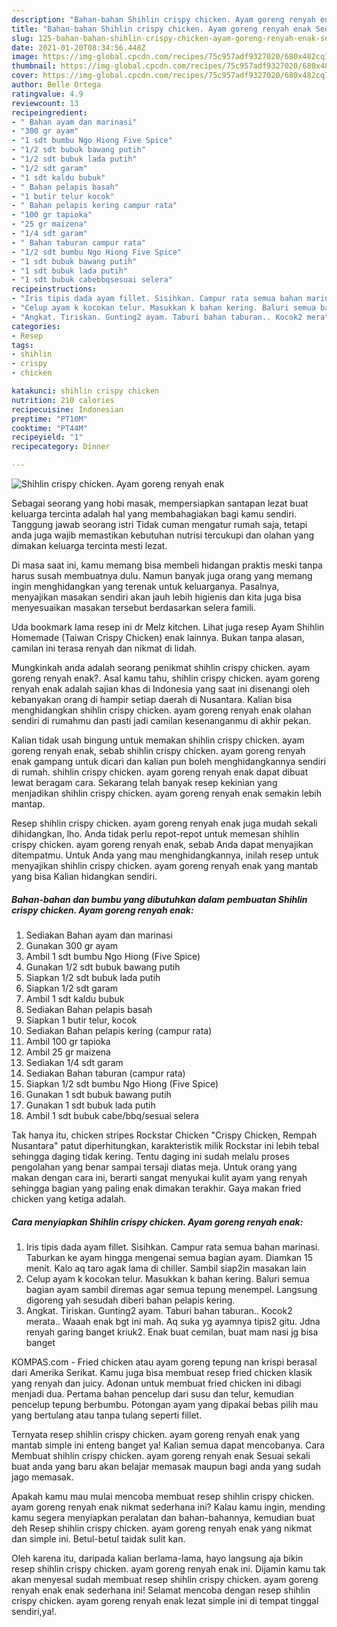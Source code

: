 ```yaml
---
description: "Bahan-bahan Shihlin crispy chicken. Ayam goreng renyah enak Sederhana Untuk Jualan"
title: "Bahan-bahan Shihlin crispy chicken. Ayam goreng renyah enak Sederhana Untuk Jualan"
slug: 125-bahan-bahan-shihlin-crispy-chicken-ayam-goreng-renyah-enak-sederhana-untuk-jualan
date: 2021-01-20T08:34:56.448Z
image: https://img-global.cpcdn.com/recipes/75c957adf9327020/680x482cq70/shihlin-crispy-chicken-ayam-goreng-renyah-enak-foto-resep-utama.jpg
thumbnail: https://img-global.cpcdn.com/recipes/75c957adf9327020/680x482cq70/shihlin-crispy-chicken-ayam-goreng-renyah-enak-foto-resep-utama.jpg
cover: https://img-global.cpcdn.com/recipes/75c957adf9327020/680x482cq70/shihlin-crispy-chicken-ayam-goreng-renyah-enak-foto-resep-utama.jpg
author: Belle Ortega
ratingvalue: 4.9
reviewcount: 13
recipeingredient:
- " Bahan ayam dan marinasi"
- "300 gr ayam"
- "1 sdt bumbu Ngo Hiong Five Spice"
- "1/2 sdt bubuk bawang putih"
- "1/2 sdt bubuk lada putih"
- "1/2 sdt garam"
- "1 sdt kaldu bubuk"
- " Bahan pelapis basah"
- "1 butir telur kocok"
- " Bahan pelapis kering campur rata"
- "100 gr tapioka"
- "25 gr maizena"
- "1/4 sdt garam"
- " Bahan taburan campur rata"
- "1/2 sdt bumbu Ngo Hiong Five Spice"
- "1 sdt bubuk bawang putih"
- "1 sdt bubuk lada putih"
- "1 sdt bubuk cabebbqsesuai selera"
recipeinstructions:
- "Iris tipis dada ayam fillet. Sisihkan. Campur rata semua bahan marinasi. Taburkan ke ayam hingga mengenai semua bagian ayam. Diamkan 15 menit. Kalo aq taro agak lama di chiller. Sambil siap2in masakan lain"
- "Celup ayam k kocokan telur. Masukkan k bahan kering. Baluri semua bagian ayam sambil diremas agar semua tepung menempel. Langsung digoreng yah sesudah diberi bahan pelapis kering."
- "Angkat. Tiriskan. Gunting2 ayam. Taburi bahan taburan.. Kocok2 merata.. Waaah enak bgt ini mah. Aq suka yg ayamnya tipis2 gitu. Jdna renyah garing banget kriuk2. Enak buat cemilan, buat mam nasi jg bisa banget"
categories:
- Resep
tags:
- shihlin
- crispy
- chicken

katakunci: shihlin crispy chicken 
nutrition: 210 calories
recipecuisine: Indonesian
preptime: "PT10M"
cooktime: "PT44M"
recipeyield: "1"
recipecategory: Dinner

---
```



![Shihlin crispy chicken. Ayam goreng renyah enak](https://img-global.cpcdn.com/recipes/75c957adf9327020/680x482cq70/shihlin-crispy-chicken-ayam-goreng-renyah-enak-foto-resep-utama.jpg)

Sebagai seorang yang hobi masak, mempersiapkan santapan lezat buat keluarga tercinta adalah hal yang membahagiakan bagi kamu sendiri. Tanggung jawab seorang istri Tidak cuman mengatur rumah saja, tetapi anda juga wajib memastikan kebutuhan nutrisi tercukupi dan olahan yang dimakan keluarga tercinta mesti lezat.

Di masa  saat ini, kamu memang bisa membeli hidangan praktis meski tanpa harus susah membuatnya dulu. Namun banyak juga orang yang memang ingin menghidangkan yang terenak untuk keluarganya. Pasalnya, menyajikan masakan sendiri akan jauh lebih higienis dan kita juga bisa menyesuaikan masakan tersebut berdasarkan selera famili. 

Uda bookmark lama resep ini dr Melz kitchen. Lihat juga resep Ayam Shihlin Homemade (Taiwan Crispy Chicken) enak lainnya. Bukan tanpa alasan, camilan ini terasa renyah dan nikmat di lidah.

Mungkinkah anda adalah seorang penikmat shihlin crispy chicken. ayam goreng renyah enak?. Asal kamu tahu, shihlin crispy chicken. ayam goreng renyah enak adalah sajian khas di Indonesia yang saat ini disenangi oleh kebanyakan orang di hampir setiap daerah di Nusantara. Kalian bisa menghidangkan shihlin crispy chicken. ayam goreng renyah enak olahan sendiri di rumahmu dan pasti jadi camilan kesenanganmu di akhir pekan.

Kalian tidak usah bingung untuk memakan shihlin crispy chicken. ayam goreng renyah enak, sebab shihlin crispy chicken. ayam goreng renyah enak gampang untuk dicari dan kalian pun boleh menghidangkannya sendiri di rumah. shihlin crispy chicken. ayam goreng renyah enak dapat dibuat lewat beragam cara. Sekarang telah banyak resep kekinian yang menjadikan shihlin crispy chicken. ayam goreng renyah enak semakin lebih mantap.

Resep shihlin crispy chicken. ayam goreng renyah enak juga mudah sekali dihidangkan, lho. Anda tidak perlu repot-repot untuk memesan shihlin crispy chicken. ayam goreng renyah enak, sebab Anda dapat menyajikan ditempatmu. Untuk Anda yang mau menghidangkannya, inilah resep untuk menyajikan shihlin crispy chicken. ayam goreng renyah enak yang mantab yang bisa Kalian hidangkan sendiri.

<!--inarticleads1-->

##### Bahan-bahan dan bumbu yang dibutuhkan dalam pembuatan Shihlin crispy chicken. Ayam goreng renyah enak:

1. Sediakan  Bahan ayam dan marinasi
1. Gunakan 300 gr ayam
1. Ambil 1 sdt bumbu Ngo Hiong (Five Spice)
1. Gunakan 1/2 sdt bubuk bawang putih
1. Siapkan 1/2 sdt bubuk lada putih
1. Siapkan 1/2 sdt garam
1. Ambil 1 sdt kaldu bubuk
1. Sediakan  Bahan pelapis basah
1. Siapkan 1 butir telur, kocok
1. Sediakan  Bahan pelapis kering (campur rata)
1. Ambil 100 gr tapioka
1. Ambil 25 gr maizena
1. Sediakan 1/4 sdt garam
1. Sediakan  Bahan taburan (campur rata)
1. Siapkan 1/2 sdt bumbu Ngo Hiong (Five Spice)
1. Gunakan 1 sdt bubuk bawang putih
1. Gunakan 1 sdt bubuk lada putih
1. Ambil 1 sdt bubuk cabe/bbq/sesuai selera


Tak hanya itu, chicken stripes Rockstar Chicken &#34;Crispy Chicken, Rempah Nusantara&#34; patut diperhitungkan, karakteristik milik Rockstar ini lebih tebal sehingga daging tidak kering. Tentu daging ini sudah melalu proses pengolahan yang benar sampai tersaji diatas meja. Untuk orang yang makan dengan cara ini, berarti sangat menyukai kulit ayam yang renyah sehingga bagian yang paling enak dimakan terakhir. Gaya makan fried chicken yang ketiga adalah. 

<!--inarticleads2-->

##### Cara menyiapkan Shihlin crispy chicken. Ayam goreng renyah enak:

1. Iris tipis dada ayam fillet. Sisihkan. Campur rata semua bahan marinasi. Taburkan ke ayam hingga mengenai semua bagian ayam. Diamkan 15 menit. Kalo aq taro agak lama di chiller. Sambil siap2in masakan lain
1. Celup ayam k kocokan telur. Masukkan k bahan kering. Baluri semua bagian ayam sambil diremas agar semua tepung menempel. Langsung digoreng yah sesudah diberi bahan pelapis kering.
1. Angkat. Tiriskan. Gunting2 ayam. Taburi bahan taburan.. Kocok2 merata.. Waaah enak bgt ini mah. Aq suka yg ayamnya tipis2 gitu. Jdna renyah garing banget kriuk2. Enak buat cemilan, buat mam nasi jg bisa banget


KOMPAS.com - Fried chicken atau ayam goreng tepung nan krispi berasal dari Amerika Serikat. Kamu juga bisa membuat resep fried chicken klasik yang renyah dan juicy. Adonan untuk membuat fried chicken ini dibagi menjadi dua. Pertama bahan pencelup dari susu dan telur, kemudian pencelup tepung berbumbu. Potongan ayam yang dipakai bebas pilih mau yang bertulang atau tanpa tulang seperti fillet. 

Ternyata resep shihlin crispy chicken. ayam goreng renyah enak yang mantab simple ini enteng banget ya! Kalian semua dapat mencobanya. Cara Membuat shihlin crispy chicken. ayam goreng renyah enak Sesuai sekali buat anda yang baru akan belajar memasak maupun bagi anda yang sudah jago memasak.

Apakah kamu mau mulai mencoba membuat resep shihlin crispy chicken. ayam goreng renyah enak nikmat sederhana ini? Kalau kamu ingin, mending kamu segera menyiapkan peralatan dan bahan-bahannya, kemudian buat deh Resep shihlin crispy chicken. ayam goreng renyah enak yang nikmat dan simple ini. Betul-betul taidak sulit kan. 

Oleh karena itu, daripada kalian berlama-lama, hayo langsung aja bikin resep shihlin crispy chicken. ayam goreng renyah enak ini. Dijamin kamu tak akan menyesal sudah membuat resep shihlin crispy chicken. ayam goreng renyah enak enak sederhana ini! Selamat mencoba dengan resep shihlin crispy chicken. ayam goreng renyah enak lezat simple ini di tempat tinggal sendiri,ya!.

